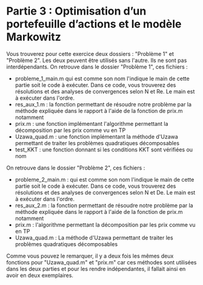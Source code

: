 # Partie 3 : Optimisation d’un portefeuille d’actions et le modèle Markowitz

Vous trouverez pour cette exercice deux dossiers : "Problème 1" et "Problème 2". Les deux peuvent être utilisés sans l'autre. Ils ne sont pas interdépendants.
On retrouve dans le dossier "Problème 1", ces fichiers :

- probleme_1_main.m qui est comme son nom l'indique le main de cette partie soit le code à exécuter. Dans ce code, vous trouverez des résolutions et des analyses de convergences selon N et Re. Le main est à exécuter dans l'ordre.
- res_aux_1.m : la fonction permettant de résoudre notre problème par la méthode expliquée dans le rapport à l'aide de la fonction de prix.m notamment
- prix.m : une fonction implémentant l'algorithme permettant la décomposition par les prix comme vu en TP
- Uzawa_quad.m : une fonction implémentant la méthode d'Uzawa permettant de traiter les problèmes quadratiques décomposables
- test_KKT : une fonction donnant si les conditions KKT sont vérifiées ou nom

On retrouve dans le dossier "Problème 2", ces fichiers :

- probleme_2_main.m : qui est comme son nom l'indique le main de cette partie soit le code à exécuter. Dans ce code, vous trouverez des résolutions et des analyses de convergences selon N et De. Le main est à exécuter dans l'ordre.
- res_aux_2.m : la fonction permettant de résoudre notre problème par la méthode expliquée dans le rapport à l'aide de la fonction de prix.m notamment
- prix.m : l'algorithme permettant la décomposition par les prix comme vu en TP
- Uzawa_quad.m : La méthode d'Uzawa permettant de traiter les problèmes quadratiques décomposables

Comme vous pouvez le remarquer, il y a deux fois les mêmes deux fonctions pour "Uzawa_quad.m" et "prix.m" car ces méthodes sont utilisées dans les deux parties et pour les rendre indépendantes, il fallait ainsi en avoir en deux exemplaires.  
